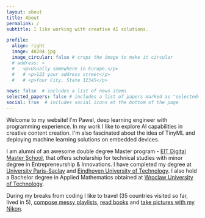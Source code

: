 ```yaml
---
layout: about
title: About
permalink: /
subtitle: I like working with creative AI solutions.

profile:
  align: right
  image: 48284.jpg
  image_circular: false # crops the image to make it circular
  # address: >
  #   <p>Usually somewhere in Europe.</p>
  #   # <p>123 your address street</p>
  #   # <p>Your City, State 12345</p>

news: false  # includes a list of news items
selected_papers: false # includes a list of papers marked as "selected={true}"
social: true  # includes social icons at the bottom of the page
---
```


Welcome to my website! I'm Pawel, deep learning engineer with programming experience. In my work I like to explore AI capabilities in creative content creation. I'm also fascinated about the idea of TinyML and deploying machine learning solutions on embedded devices.

I am alumni of an awesome double degree Master program - [EIT Digital Master School](https://masterschool.eitdigital.eu/), that offers scholarship for technical studies with minor degree in Entrepreneurship & Innovations. I have completed my degree at [University Paris-Saclay](https://www.universite-paris-saclay.fr/en) and [Eindhoven University of Technology](https://www.tue.nl/en/). I also hold a Bachelor degree in Applied Mathematics obtained at [Wroclaw University of Technology](https://pwr.edu.pl/en/).

During my breaks from coding I like to travel (35 countries visited so far, lived in 5), [compose messy playlists](https://open.spotify.com/user/1197831799), [read books](https://www.goodreads.com/pbudzyns) and [take pictures with my Nikon](https://pbudzyns.tumblr.com/).
